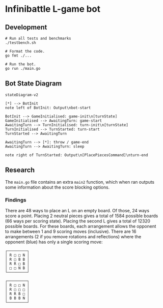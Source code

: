 # Infinibattle L-game bot

## Development

```shell
# Run all tests and benchmarks
./testbench.sh

# Format the code.
go fmt ./...

# Run the bot.
go run ./main.go
```

## Bot State Diagram

```mermaid
stateDiagram-v2

[*] --> BotInit
note left of BotInit: Output\nbot-start

BotInit --> GameInitialised: game-init\n[turnState]
GameInitialised --> AwaitingTurn: game-start
AwaitingTurn --> TurnInitialised: turn-init\n[turnState]
TurnInitialised --> TurnStarted: turn-start
TurnStarted --> AwaitingTurn

AwaitingTurn --> [*]: throw / game-end
AwaitingTurn --> AwaitingTurn: sleep

note right of TurnStarted: Output\n[PlacePiecesCommand]\nturn-end

```

## Research

The `main.go` file contains an extra `main2` function, which when ran outputs some information about the score blocking options.

### Findings

There are 48 ways to place an L on an empty board.
Of those, 24 ways score a point.
Placing 2 neutral pieces gives a total of 1584 possible boards (66 ways per scoring state).
Placing the second L gives a total of 12320 possible boards.
For these boards, each arrangement allows the opponent to make between 1 and 9 scoring moves (inclusive).
There are 16 arrangements (2 if you remove rotations and reflections) where the opponent (blue) has only a single scoring move:

```
┌─────────┐
│ R □ □ N │
│ R □ B B │
│ R R □ B │
│ □ □ N B │
└─────────┘

┌─────────┐
│ R □ □ N │
│ R □ □ □ │
│ R R B □ │
│ B B B N │
└─────────┘
```
